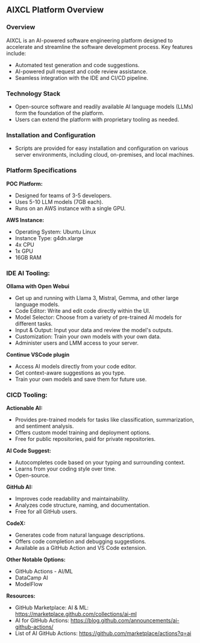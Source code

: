 ## AIXCL Platform Overview

### Overview

AIXCL is an AI-powered software engineering platform designed to accelerate and streamline the software development process. Key features include:

- Automated test generation and code suggestions.
- AI-powered pull request and code review assistance.
- Seamless integration with the IDE and CI/CD pipeline.


### Technology Stack

- Open-source software and readily available AI language models (LLMs) form the foundation of the platform.
- Users can extend the platform with proprietary tooling as needed.


### Installation and Configuration

- Scripts are provided for easy installation and configuration on various server environments, including cloud, on-premises, and local machines.


### Platform Specifications

**POC Platform:**

- Designed for teams of 3-5 developers.
- Uses 5-10 LLM models (7GB each).
- Runs on an AWS instance with a single GPU.


**AWS Instance:**

- Operating System: Ubuntu Linux
- Instance Type: g4dn.xlarge
- 4x CPU
- 1x GPU
- 16GB RAM


### IDE AI Tooling:

**Ollama with Open Webui**

- Get up and running with Llama 3, Mistral, Gemma, and other large language models.
- Code Editor: Write and edit code directly within the UI.
- Model Selector: Choose from a variety of pre-trained AI models for different tasks.
- Input & Output: Input your data and review the model's outputs.
- Customization: Train your own models with your own data.
- Administer users and LMM access to your server.

**Continue VSCode plugin**

- Access AI models directly from your code editor.
- Get context-aware suggestions as you type.
- Train your own models and save them for future use.


### CICD Tooling:

**Actionable AI:**

- Provides pre-trained models for tasks like classification, summarization, and sentiment analysis.
- Offers custom model training and deployment options.
- Free for public repositories, paid for private repositories.


**AI Code Suggest:**

- Autocompletes code based on your typing and surrounding context.
- Learns from your coding style over time.
- Open-source.


**GitHub AI:**

- Improves code readability and maintainability.
- Analyzes code structure, naming, and documentation.
- Free for all GitHub users.


**CodeX:**

- Generates code from natural language descriptions.
- Offers code completion and debugging suggestions.
- Available as a GitHub Action and VS Code extension.


**Other Notable Options:**

- GitHub Actions - AI/ML
- DataCamp AI
- ModelFlow


**Resources:**

- GitHub Marketplace: AI & ML: https://marketplace.github.com/collections/ai-ml
- AI for GitHub Actions: https://blog.github.com/announcements/ai-github-actions/
- List of AI GitHub Actions: https://github.com/marketplace/actions?q=ai
